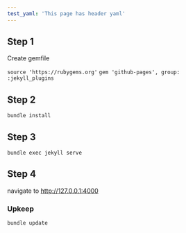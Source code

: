 ```yaml
---
test_yaml: 'This page has header yaml'
---
```


## Step 1
Create gemfile

`source 'https://rubygems.org'`
`gem 'github-pages', group: :jekyll_plugins`

## Step 2
`bundle install`

## Step 3
`bundle exec jekyll serve`

## Step 4
navigate to http://127.0.0.1:4000

### Upkeep
`bundle update`